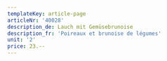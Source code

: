 ```yaml
---
templateKey: article-page
articleNr: '40028'
description_de: Lauch mit Gemüsebrunoise
description_fr: 'Poireaux et brunoise de légumes'
unit: '2'
price: 23.--
---
```


